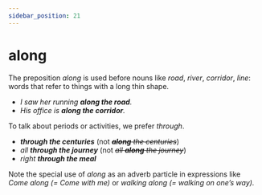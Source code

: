 ```yaml
---
sidebar_position: 21
---
```


# along

The preposition *along* is used before nouns like *road*, *river*, *corridor*, *line*: words that refer to things with a long thin shape.

- *I saw her running **along the road**.*
- *His office is **along the corridor**.*

To talk about periods or activities, we prefer *through*.

- ***through the centuries*** (not *~~**along** the centuries~~*)
- *all **through the journey*** (not *~~all **along** the journey~~*)
- *right **through the meal***

Note the special use of *along* as an adverb particle in expressions like *Come along (= Come with me)* or *walking along (= walking on one’s way).*
